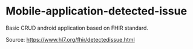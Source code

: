# Mobile-application-detected-issue

Basic CRUD android application based on FHIR standard.

Source: https://www.hl7.org/fhir/detectedissue.html

